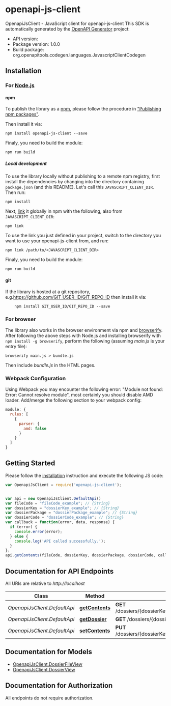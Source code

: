 # openapi-js-client

OpenapiJsClient - JavaScript client for openapi-js-client
This SDK is automatically generated by the [OpenAPI Generator](https://openapi-generator.tech) project:

- API version: 
- Package version: 1.0.0
- Build package: org.openapitools.codegen.languages.JavascriptClientCodegen

## Installation

### For [Node.js](https://nodejs.org/)

#### npm

To publish the library as a [npm](https://www.npmjs.com/), please follow the procedure in ["Publishing npm packages"](https://docs.npmjs.com/getting-started/publishing-npm-packages).

Then install it via:

```shell
npm install openapi-js-client --save
```

Finaly, you need to build the module:

```shell
npm run build
```

##### Local development

To use the library locally without publishing to a remote npm registry, first install the dependencies by changing into the directory containing `package.json` (and this README). Let's call this `JAVASCRIPT_CLIENT_DIR`. Then run:

```shell
npm install
```

Next, [link](https://docs.npmjs.com/cli/link) it globally in npm with the following, also from `JAVASCRIPT_CLIENT_DIR`:

```shell
npm link
```

To use the link you just defined in your project, switch to the directory you want to use your openapi-js-client from, and run:

```shell
npm link /path/to/<JAVASCRIPT_CLIENT_DIR>
```

Finaly, you need to build the module:

```shell
npm run build
```

#### git

If the library is hosted at a git repository, e.g.https://github.com/GIT_USER_ID/GIT_REPO_ID
then install it via:

```shell
    npm install GIT_USER_ID/GIT_REPO_ID --save
```

### For browser

The library also works in the browser environment via npm and [browserify](http://browserify.org/). After following
the above steps with Node.js and installing browserify with `npm install -g browserify`,
perform the following (assuming *main.js* is your entry file):

```shell
browserify main.js > bundle.js
```

Then include *bundle.js* in the HTML pages.

### Webpack Configuration

Using Webpack you may encounter the following error: "Module not found: Error:
Cannot resolve module", most certainly you should disable AMD loader. Add/merge
the following section to your webpack config:

```javascript
module: {
  rules: [
    {
      parser: {
        amd: false
      }
    }
  ]
}
```

## Getting Started

Please follow the [installation](#installation) instruction and execute the following JS code:

```javascript
var OpenapiJsClient = require('openapi-js-client');


var api = new OpenapiJsClient.DefaultApi()
var fileCode = "fileCode_example"; // {String} 
var dossierKey = "dossierKey_example"; // {String} 
var dossierPackage = "dossierPackage_example"; // {String} 
var dossierCode = "dossierCode_example"; // {String} 
var callback = function(error, data, response) {
  if (error) {
    console.error(error);
  } else {
    console.log('API called successfully.');
  }
};
api.getContents(fileCode, dossierKey, dossierPackage, dossierCode, callback);

```

## Documentation for API Endpoints

All URIs are relative to *http://localhost*

Class | Method | HTTP request | Description
------------ | ------------- | ------------- | -------------
*OpenapiJsClient.DefaultApi* | [**getContents**](docs/DefaultApi.md#getContents) | **GET** /dossiers/{dossierKey}/{dossierPackage}/{dossierCode}/dossierfiles/{fileCode} | 
*OpenapiJsClient.DefaultApi* | [**getDossier**](docs/DefaultApi.md#getDossier) | **GET** /dossiers/{dossierKey}/{dossierPackage}/{dossierCode} | 
*OpenapiJsClient.DefaultApi* | [**setContents**](docs/DefaultApi.md#setContents) | **PUT** /dossiers/{dossierKey}/{dossierPackage}/{dossierCode}/dossierfiles/{fileCode} | 


## Documentation for Models

 - [OpenapiJsClient.DossierFileView](docs/DossierFileView.md)
 - [OpenapiJsClient.DossierView](docs/DossierView.md)


## Documentation for Authorization

All endpoints do not require authorization.
